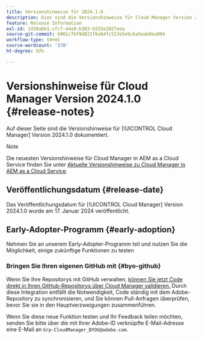 ```yaml
---
title: Versionshinweise für 2024.1.0
description: Dies sind die Versionshinweise für Cloud Manager Version 2024.1.0.
feature: Release Information
exl-id: 2d38abb1-cfc7-44a9-b303-b555e2827eea
source-git-commit: b901c7bf9d821f6e84fc513e5e6cba5eab8ea894
workflow-type: tm+mt
source-wordcount: '178'
ht-degree: 92%

---
```



# Versionshinweise für Cloud Manager Version 2024.1.0 {#release-notes}

Auf dieser Seite sind die Versionshinweise für [!UICONTROL Cloud Manager] Version 2024.1.0 dokumentiert.

>[!NOTE]
>
>Die neuesten Versionshinweise für Cloud Manager in AEM as a Cloud Service finden Sie unter [Aktuelle Versionshinweise zu Cloud Manager in AEM as a Cloud Service](https://experienceleague.adobe.com/docs/experience-manager-cloud-service/content/implementing/using-cloud-manager/release-notes-cloud-manager/release-notes-cm-current.html?lang=de).

## Veröffentlichungsdatum {#release-date}

Das Veröffentlichungsdatum für [!UICONTROL Cloud Manager] Version 2024.1.0 wurde am 17. Januar 2024 veröffentlicht.

## Early-Adopter-Programm {#early-adoption}

Nehmen Sie an unserem Early-Adopter-Programm teil und nutzen Sie die Möglichkeit, einige zukünftige Funktionen zu testen

### Bringen Sie Ihren eigenen GitHub mit {#byo-github}

Wenn Sie Ihre Repositorys mit GitHub verwalten, [können Sie jetzt Code direkt in Ihren GitHub-Repositorys über Cloud Manager validieren.](/help/managing-code/byo-github.md) Durch diese Integration entfällt die Notwendigkeit, Code ständig mit dem Adobe-Repository zu synchronisieren, und Sie können Pull-Anfragen überprüfen, bevor Sie sie in den Hauptverzweigungen zusammenführen.

Wenn Sie diese neue Funktion testen und Ihr Feedback teilen möchten, senden Sie bitte über die mit Ihrer Adobe-ID verknüpfte E-Mail-Adresse eine E-Mail an `Grp-CloudManager_BYOG@adobe.com`.
